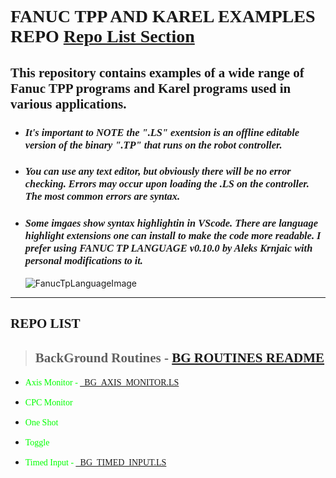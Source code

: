 # <font1>FANUC TPP AND KAREL EXAMPLES REPO [Repo List Section](#_bg_toggle)

## <font2>This repository contains examples of a wide range of Fanuc TPP programs and Karel programs used in various applications.
>
- ### <font2>*It's important to NOTE the ".LS" exentsion is an offline editable version of the binary ".TP" that runs on the robot controller.*
>
- ### <font2>*You can use any text editor, but obviously there will be no error checking.  Errors may occur upon loading the .LS on the controller. The most common errors are syntax.*
> 
- ### <font2>*Some imgaes show syntax highlightin in VScode.  There are language highlight extensions one can install to make the code more readable.  I prefer using FANUC TP LANGUAGE v0.10.0 by Aleks Krnjaic with personal modifications to it.*
  ![FanucTpLanguageImage](/Images/FanucTPLanguage.png)
>
---
## <font1>REPO LIST
>## <font2>BackGround Routines - [BG ROUTINES README](BG_ROUTINES/bg_README)
>
- <font1g>Axis Monitor - <font2>[_BG_AXIS_MONITOR.LS](BG_ROUTINES/_BG_AXIS_MONITOR.LS)
  
- <font1g>CPC Monitor

- <font1g>One Shot

- <font1g>Toggle

- <font1g>Timed Input - <font2g>[_BG_TIMED_INPUT.LS](BG_ROUTINES/_BG_TIMED_INPUT.LS)


<style>
  font1{font-family:Anton}
  font1s{font-family:Anton; color:lightgray}
  font1g{font-family:Anton; color:lime}
  font2{font-family:Anaheim}
  

</style>



